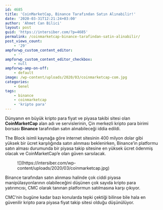 ```yaml
---
id: 4685
title: 'CoinMarketCap, Binance Tarafından Satın Alınabilir!'
date: '2020-03-31T12:21:24+03:00'
author: 'Ahmet Can Bilici'
layout: post
guid: 'https://intersiber.com/?p=4685'
permalink: /coinmarketcap-binance-tarafindan-satin-alinabilir/
post_views_count:
    - '29'
ampforwp_custom_content_editor:
    - ''
ampforwp_custom_content_editor_checkbox:
    - null
ampforwp-amp-on-off:
    - default
image: /wp-content/uploads/2020/03/coinmarketcap-com.jpg
categories:
    - Genel
tags:
    - binance
    - coinmarketcap
    - 'kripto para'
---
```


Dünyanın en büyük kripto para fiyat ve piyasa takibi sitesi olan **CoinMarketCap** alan adı ve servislerinin, Çin merkezli kripto para birimi borsası **Binance** tarafından satın alınabileceği iddia edildi.

The Block isimli kaynağa göre internet sitesinin 400 milyon dolar gibi yüksek bir ücret karşılığında satın alınması beklenirken, Binance’in platformu satın alması durumunda bir piyasa takip sitesine en yüksek ücret ödenmiş olacak ve CoinMarketCap’e olan güven sarsılacak.

<figure class="wp-block-image size-full">![](https://intersiber.com/wp-content/uploads/2020/03/coinmarketcap.jpg)</figure>Binance tarafından satın alınması halinde çok ciddi piyasa manipülasyonlarının olabileceğini düşünen çok sayıda kripto para yatırımcısı, CMC olarak tanınan platformun satılmasına karşı çıkıyor.

CMC’nin bugüne kadar bazı konularda tepki çektiği bilinse bile hala en güvenilir kripto para piyasa fiyat takip sitesi olduğu düşünülüyor.